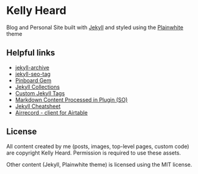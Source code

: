 # Kelly Heard

Blog and Personal Site built with [Jekyll](http://jekyllrb.com) and styled using the [Plainwhite](https://github.com/thelehhman/plainwhite-jekyll) theme

## Helpful links

- [jekyll-archive](https://github.com/jekyll/jekyll-archives/tree/master/docs)
- [jekyll-seo-tag](https://github.com/jekyll/jekyll-seo-tag)
- [Pinboard Gem](http://www.rubydoc.info/gems/pinboard/1.0.0)
- [Jekyll Collections](https://jekyllrb.com/docs/collections/)
- [Custom Jekyll Tags](https://blog.sverrirs.com/2016/04/custom-jekyll-tags.html)
- [Markdown Content Processed in Plugin (SO)](http://stackoverflow.com/questions/19169849/how-to-get-markdown-processed-content-in-jekyll-tag-plugin)
- [Jekyll Cheatsheet](https://learn.cloudcannon.com/jekyll-cheat-sheet/)
- [Airrecord - client for Airtable](https://github.com/sirupsen/airrecord)

## License

All content created by me (posts, images, top-level pages, custom code) are copyright Kelly Heard. Permission is required to use these assets. 

Other content (Jekyll, Plainwhite theme) is licensed using the MIT license.
